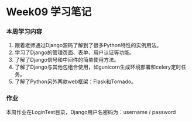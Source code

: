 # Week09 学习笔记

### 本周学习内容
1. 跟着老师通过Django源码了解到了很多Python特性的实例用法。
2. 学习了Django的管理页面、表单、用户认证等功能。
3. 了解了Django信号和中间件的简单使用方法。
4. 了解了Django与其他包组合使用，如gunicorn生成环境部署和celery定时任务。
5. 了解了Python另外两款web框架：Flask和Tornado。

### 作业
本周作业在LoginTest目录，Django用户名密码为：username / password